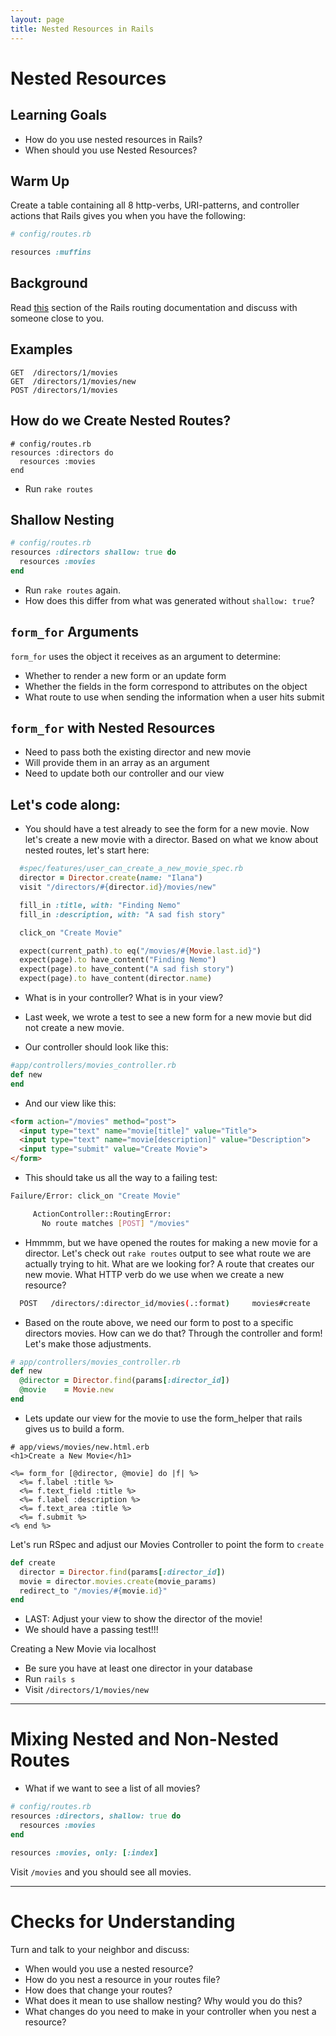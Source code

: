 ```yaml
---
layout: page
title: Nested Resources in Rails
---
```


# Nested Resources

## Learning Goals

- How do you use nested resources in Rails?
- When should you use Nested Resources?

## Warm Up

Create a table containing all 8 http-verbs, URI-patterns, and controller actions that Rails gives you when you have the following:

```ruby
# config/routes.rb

resources :muffins
```

## Background

Read [this](http://guides.rubyonrails.org/routing.html#nested-resources) section of the Rails routing documentation and discuss with someone close to you.

## Examples

```
GET  /directors/1/movies
GET  /directors/1/movies/new
POST /directors/1/movies
```

## How do we Create Nested Routes?

```
# config/routes.rb
resources :directors do
  resources :movies
end
```

* Run `rake routes`

## Shallow Nesting

```ruby
# config/routes.rb
resources :directors shallow: true do
  resources :movies
end
```

* Run `rake routes` again.
* How does this differ from what was generated without `shallow: true`?

## `form_for` Arguments

`form_for` uses the object it receives as an argument to determine:

* Whether to render a new form or an update form
* Whether the fields in the form correspond to attributes on the object
* What route to use when sending the information when a user hits submit

## `form_for` with Nested Resources

* Need to pass both the existing director and new movie
* Will provide them in an array as an argument
* Need to update both our controller and our view

## Let's code along:

- You should have a test already to see the form for a new movie. Now let's create a new movie with a director. Based on what we know about nested routes, let's start here:

```ruby
  #spec/features/user_can_create_a_new_movie_spec.rb
  director = Director.create(name: "Ilana")
  visit "/directors/#{director.id}/movies/new"

  fill_in :title, with: "Finding Nemo"
  fill_in :description, with: "A sad fish story"

  click_on "Create Movie"

  expect(current_path).to eq("/movies/#{Movie.last.id}")
  expect(page).to have_content("Finding Nemo")
  expect(page).to have_content("A sad fish story")
  expect(page).to have_content(director.name)
```

- What is in your controller? What is in your view?
- Last week, we wrote a test to see a new form for a new movie but did not create a new movie.

- Our controller should look like this:

```ruby
#app/controllers/movies_controller.rb
def new
end
```

- And our view like this:

```html
<form action="/movies" method="post">
  <input type="text" name="movie[title]" value="Title">
  <input type="text" name="movie[description]" value="Description">
  <input type="submit" value="Create Movie">
</form>
```

- This should take us all the way to a failing test:

```bash
Failure/Error: click_on "Create Movie"

     ActionController::RoutingError:
       No route matches [POST] "/movies"
```

- Hmmmm, but we have opened the routes for making a new movie for a director. Let's check out `rake routes` output to see what route we are actually trying to hit. What are we looking for? A route that creates our new movie. What HTTP verb do we use when we create a new resource?

```bash
  POST   /directors/:director_id/movies(.:format)     movies#create
```

- Based on the route above, we need our form to post to a specific directors movies. How can we do that? Through the controller and form! Let's make those adjustments.

```ruby
# app/controllers/movies_controller.rb
def new
  @director = Director.find(params[:director_id])
  @movie    = Movie.new
end
```

- Lets update our view for the movie to use the form_helper that rails gives us to build a form.

```
# app/views/movies/new.html.erb
<h1>Create a New Movie</h1>

<%= form_for [@director, @movie] do |f| %>
  <%= f.label :title %>
  <%= f.text_field :title %>
  <%= f.label :description %>
  <%= f.text_area :title %>
  <%= f.submit %>
<% end %>
```

Let's run RSpec and adjust our Movies Controller to point the form to  `create`

```ruby
def create
  director = Director.find(params[:director_id])
  movie = director.movies.create(movie_params)
  redirect_to "/movies/#{movie.id}"
end
```

- LAST: Adjust your view to show the director of the movie!
- We should have a passing test!!!

Creating a New Movie via localhost

* Be sure you have at least one director in your database
* Run `rails s`
* Visit `/directors/1/movies/new`

---

# Mixing Nested and Non-Nested Routes

* What if we want to see a list of all movies?

```ruby
# config/routes.rb
resources :directors, shallow: true do
  resources :movies
end

resources :movies, only: [:index]
```

Visit `/movies` and you should see all movies.

---

# Checks for Understanding

Turn and talk to your neighbor and discuss:

* When would you use a nested resource?
* How do you nest a resource in your routes file?
* How does that change your routes?
* What does it mean to use shallow nesting? Why would you do this?
* What changes do you need to make in your controller when you nest a resource?

